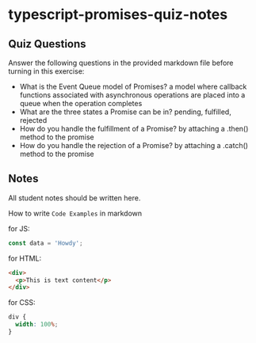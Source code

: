 # typescript-promises-quiz-notes

## Quiz Questions

Answer the following questions in the provided markdown file before turning in this exercise:

- What is the Event Queue model of Promises?
  a model where callback functions associated with asynchronous operations are placed into a queue when the operation completes
- What are the three states a Promise can be in?
  pending, fulfilled, rejected
- How do you handle the fulfillment of a Promise?
  by attaching a .then() method to the promise
- How do you handle the rejection of a Promise?
  by attaching a .catch() method to the promise

## Notes

All student notes should be written here.

How to write `Code Examples` in markdown

for JS:

```javascript
const data = 'Howdy';
```

for HTML:

```html
<div>
  <p>This is text content</p>
</div>
```

for CSS:

```css
div {
  width: 100%;
}
```
